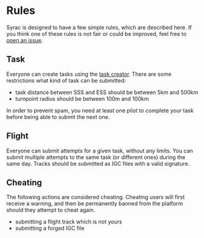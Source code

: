 # Rules

Syrac is designed to have a few simple rules, which are described here. If you think one of these rules is not fair or could be improved, feel free to [open an issue][1].

## Task

Everyone can create tasks using the [task creator][2]. There are some restrictions what kind of task can be submitted:

- task distance between SSS and ESS should be between 5km and 500km
- turnpoint radius should be between 100m and 100km

In order to prevent spam, you need at least one pilot to complete your task before being able to submit the next one.

## Flight

Everyone can submit attempts for a given task, without any limits. You can submit multiple attempts to the same task (or different ones) during the same day. Tracks should be submitted as IGC files with a valid signature.

## Cheating

The following actions are considered cheating. Cheating users will first receive a warning, and then be permanently banned from the platform should they attempt to cheat again.

* submitting a flight track which is not yours
* submitting a forged IGC file

[1]: https://github.com/syrac-org/syrac-org.github.io/issues/new?template=rules.md&title=Rules+issue
[2]: #TODO

